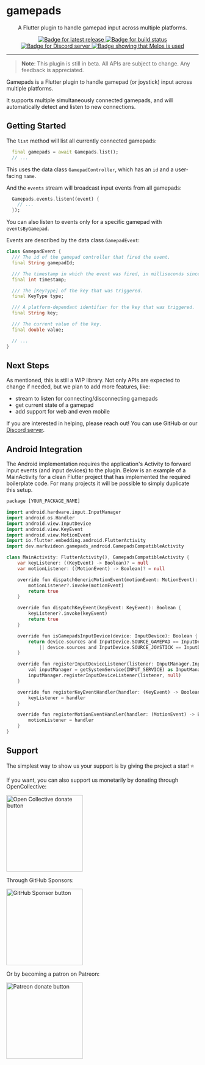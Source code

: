 # gamepads

<p align="center">
  A Flutter plugin to handle gamepad input across multiple platforms.
</p>

<p align="center">
  <a title="Pub" href="https://pub.dev/packages/gamepads">
    <img
      src="https://img.shields.io/pub/v/gamepads.svg?style=popout&include_prereleases"
      alt="Badge for latest release"
    />
  </a>
  <a title="Build Status" href="https://github.com/flame-engine/gamepads/actions?query=workflow%3Acicd+branch%3Amain">
    <img
      src="https://github.com/flame-engine/gamepads/workflows/cicd/badge.svg?branch=main"
      alt="Badge for build status"
    />
  </a>
  <a title="Discord" href="https://discord.gg/pxrBmy4">
    <img src="https://img.shields.io/discord/509714518008528896.svg" alt="Badge for Discord server"/>
  </a>
  <a title="Melos" href="https://github.com/invertase/melos">
    <img
      src="https://img.shields.io/badge/maintained%20with-melos-f700ff.svg"
      alt="Badge showing that Melos is used"
    />
  </a>
</p>

---

> **Note**: This plugin is still in beta. All APIs are subject to change. Any feedback is appreciated.

Gamepads is a Flutter plugin to handle gamepad (or joystick) input across multiple platforms.

It supports multiple simultaneously connected gamepads, and will automatically detect and listen to
new connections.


## Getting Started

The `list` method will list all currently connected gamepads:

```dart
  final gamepads = await Gamepads.list();
  // ...
```

This uses the data class `GamepadController`, which has an `id` and a user-facing `name`.

And the `events` stream will broadcast input events from all gamepads:

```dart
  Gamepads.events.listen((event) {
    // ...
  });
```

You can also listen to events only for a specific gamepad with `eventsByGamepad`.

Events are described by the data class `GamepadEvent`:

```dart
class GamepadEvent {
  /// The id of the gamepad controller that fired the event.
  final String gamepadId;

  /// The timestamp in which the event was fired, in milliseconds since epoch.
  final int timestamp;

  /// The [KeyType] of the key that was triggered.
  final KeyType type;

  /// A platform-dependant identifier for the key that was triggered.
  final String key;

  /// The current value of the key.
  final double value;

  // ...
}
```

## Next Steps

As mentioned, this is still a WIP library. Not only APIs are expected to change if needed, but we
 plan to add more features, like:

- stream to listen for connecting/disconnecting gamepads
- get current state of a gamepad
- add support for web and even mobile

If you are interested in helping, please reach out!
You can use GitHub or our [Discord server](https://discord.gg/pxrBmy4).

## Android Integration

The Android implementation requires the application's Activity to forward input events (and 
input devices) to the plugin. Below is an example of a MainActivity for a clean Flutter project
that has implemented the required boilerplate code. For many projects it will be possible to simply
duplicate this setup. 

```dart
package [YOUR_PACKAGE_NAME]

import android.hardware.input.InputManager
import android.os.Handler
import android.view.InputDevice
import android.view.KeyEvent
import android.view.MotionEvent
import io.flutter.embedding.android.FlutterActivity
import dev.markvideon.gamepads_android.GamepadsCompatibleActivity

class MainActivity: FlutterActivity(), GamepadsCompatibleActivity {
    var keyListener: ((KeyEvent) -> Boolean)? = null
    var motionListener: ((MotionEvent) -> Boolean)? = null

    override fun dispatchGenericMotionEvent(motionEvent: MotionEvent): Boolean {
        motionListener?.invoke(motionEvent)
        return true
    }

    override fun dispatchKeyEvent(keyEvent: KeyEvent): Boolean {
        keyListener?.invoke(keyEvent)
        return true
    }

    override fun isGamepadsInputDevice(device: InputDevice): Boolean {
        return device.sources and InputDevice.SOURCE_GAMEPAD == InputDevice.SOURCE_GAMEPAD
            || device.sources and InputDevice.SOURCE_JOYSTICK == InputDevice.SOURCE_JOYSTICK
    }

    override fun registerInputDeviceListener(listener: InputManager.InputDeviceListener, handler: Handler?) {
        val inputManager = getSystemService(INPUT_SERVICE) as InputManager
        inputManager.registerInputDeviceListener(listener, null)
    }

    override fun registerKeyEventHandler(handler: (KeyEvent) -> Boolean) {
        keyListener = handler
    }

    override fun registerMotionEventHandler(handler: (MotionEvent) -> Boolean) {
        motionListener = handler
    }
}

```

## Support

The simplest way to show us your support is by giving the project a star! :star:

If you want, you can also support us monetarily by donating through OpenCollective:

<a href="https://opencollective.com/blue-fire/donate" target="_blank">
  <img
    src="https://opencollective.com/blue-fire/donate/button@2x.png?color=blue"
    width=200
    alt="Open Collective donate button"
  />
</a>

Through GitHub Sponsors:

<a href="https://github.com/sponsors/bluefireteam" target="_blank">
  <img
    src="https://img.shields.io/badge/Github%20Sponsor-blue?style=for-the-badge&logo=github&logoColor=white"
    width=200
    alt="GitHub Sponsor button"
  />
</a>

Or by becoming a patron on Patreon:

<a href="https://www.patreon.com/bluefireoss" target="_blank">
  <img
   src="https://c5.patreon.com/external/logo/become_a_patron_button.png"
   width=200
   alt="Patreon donate button"
  />
</a>

